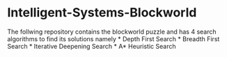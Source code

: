 # Intelligent-Systems-Blockworld

The follwing repository contains the blockworld puzzle and has 4 search algorithms to find its solutions namely
	* Depth First Search
	* Breadth First Search
	* Iterative Deepening Search
	* A* Heuristic Search
